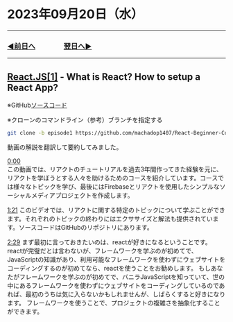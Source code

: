 # 2023年09月20日（水）

---

### [◀️前日へ](https://github.com/yuasys/chatty-journal/blob/main/2023/09/2023-09-19.md)&emsp;&emsp;&emsp;&emsp;[翌日へ▶️](https://github.com/yuasys/chatty-journal/blob/main/2023/09/2023-09-21.md)

---

## [React.JS[1]](https://youtu.be/U2Wltnv-doo?si=kzp9vGHDk4iIQplx) - What is React? How to setup a React App?

※GitHub[ソースコード](https://github.com/machadop1407/React-Beginner-Course-2022/tree/episode1)  

※クローンのコマンドライン（参考）ブランチを指定する

```bash
git clone -b episode1 https://github.com/machadop1407/React-Beginner-Course-2022.git
```

動画の解説を翻訳して要約してみました。

[0:00](https://youtu.be/f55qeKGgB_M?si=UmDNk2D8dGKCk_M9)  
この動画では、リアクトのチュートリアルを過去3年間作ってきた経験を元に、リアクトを学ぼうとする人々を助けるためのコースを紹介しています。コースでは様々なトピックを学び、最後にはFirebaseとリアクトを使用したシンプルなソーシャルメディアプロジェクトを作成します。  

[1:21](https://youtu.be/f55qeKGgB_M?si=gI6hjFiuGDyCWadc&t=81)
このビデオでは、リアクトに関する特定のトピックについて学ぶことができます。それぞれのトピックの終わりにはエクササイズと解法も提供されています。ソースコードはGitHubのリポジトリにあります。

[2:29](https://youtu.be/f55qeKGgB_M?si=oew2uSd5_JLmiofg&t=149)
まず最初に言っておきたいのは、reactが好きになるということです。
reactが完璧だとは言わないが、フレームワークを学ぶのが初めてで、JavaScriptの知識があり、利用可能なフレームワークを使わずにウェブサイトをコーディングするのが初めてなら、reactを使うことをお勧めします。
もしあなたがフレームワークを学ぶのが初めてで、バニラJavaScriptを知っていて、世の中にあるフレームワークを使わずにウェブサイトをコーディングしているのであれば、最初のうちは気に入らないかもしれませんが、しばらくすると好きになります。
フレームワークを使うことで、プロジェクトの複雑さを抽象化することができます。
